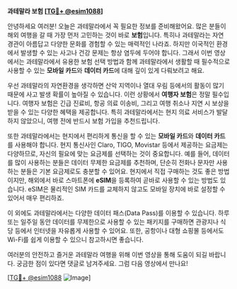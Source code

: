 **과테말라 보험 [[TG💪+ @esim1088](https://t.me/s/esim1088)]**

안녕하세요 여러분! 오늘은 과테말라에서 꼭 필요한 정보를 준비해왔어요. 많은 분들이 해외 여행을 갈 때 가장 먼저 고민하는 것이 바로 **보험**입니다. 특히나 과테말라는 자연 경관이 아름답고 다양한 문화를 경험할 수 있는 매력적인 나라죠. 하지만 이국적인 환경에서 발생할 수 있는 사고나 건강 문제는 항상 염두에 두어야 합니다. 그래서 이번 영상에서는 과테말라에서 유용한 보험 선택 방법과 함께 과테말라에서 생활할 때 필수적으로 사용할 수 있는 **모바일 카드**와 **데이터 카드**에 대해 깊이 있게 다뤄보려고 해요.

우선 과테말라의 자연환경을 생각하면 산악 지역이나 열대 우림 등에서의 활동이 많기 때문에 사고 발생 확률이 높아질 수 있습니다. 이런 상황에서 **여행자 보험**은 정말 필수입니다. 여행자 보험은 긴급 진료비, 항공 의료 이송비, 그리고 여행 취소나 지연 시 보상을 받을 수 있는 다양한 혜택을 제공합니다. 특히 과테말라에서는 현지 의료 서비스가 발달하지 않았으니, 여행 전에 반드시 보험 가입을 추천드립니다.

또한 과테말라에서는 현지에서 편리하게 통신을 할 수 있는 **모바일 카드**와 **데이터 카드**를 사용해야 합니다. 현지 통신사인 Claro, TIGO, Movistar 등에서 제공하는 요금제는 다양하므로, 자신의 필요에 맞는 요금제를 선택하는 것이 중요합니다. 예를 들어, 데이터를 많이 사용하는 분들은 데이터 무제한 요금제를 추천하며, 단순히 전화나 문자만 사용하는 분들은 기본 요금제로도 충분할 수 있어요. 현지에서 직접 구매하는 것도 좋은 방법이지만, 해외에서 바로 스마트폰에 **eSIM**을 등록하여 곧바로 사용할 수 있는 방법도 있습니다. eSIM은 물리적인 SIM 카드를 교체하지 않고도 모바일 장치에 바로 설정할 수 있어서 매우 편리하죠.

이 외에도 과테말라에서는 다양한 데이터 패스(Data Pass)를 이용할 수 있습니다. 하루 또는 일주일 동안 데이터를 무제한으로 사용할 수 있는 패키지를 구매하면 관광지나 식당 등에서 인터넷을 자유롭게 사용할 수 있어요. 또한, 공항이나 대형 쇼핑몰 등에서도 Wi-Fi를 쉽게 이용할 수 있으니 참고하시면 좋습니다.

여러분의 안전하고 즐거운 과테말라 여행을 위해 이번 영상을 통해 도움이 되길 바랍니다. 궁금한 점이 있다면 댓글로 남겨주세요. 그럼 다음 영상에서 만나요! 

[[TG💪+ @esim1088](https://t.me/s/esim1088) ![Image](https://i.postimg.cc/Y0z9fWf4/image.png)]
